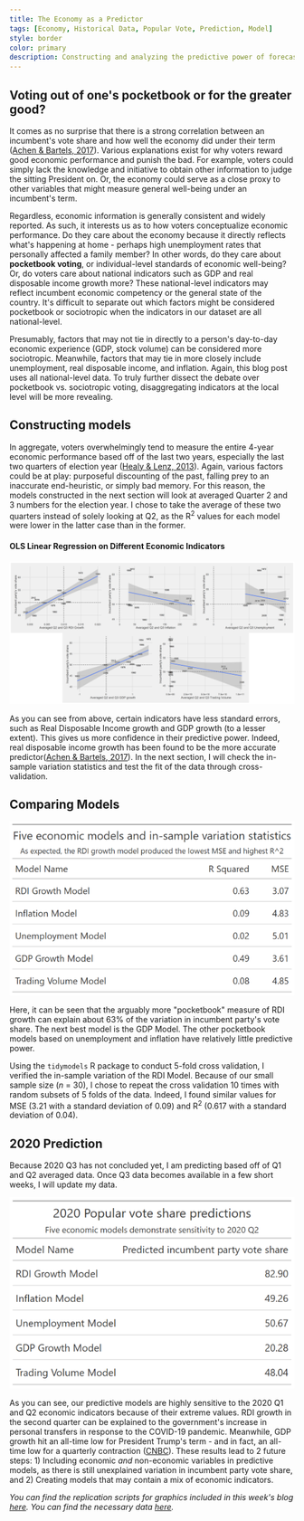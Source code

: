 ```yaml
---
title: The Economy as a Predictor
tags: [Economy, Historical Data, Popular Vote, Prediction, Model]
style: border
color: primary
description: Constructing and analyzing the predictive power of forecast models that incorporate aspects of the economy, such as GDP, real income, unemployment, inflation, and stock volume.
---
```


## Voting out of one's pocketbook or for the greater good?

It comes as no surprise that there is a strong correlation between an incumbent's vote share and how well the economy did under their term ([Achen & Bartels, 2017](https://www.jstor.org/stable/j.ctvc7770q)). Various explanations exist for why voters reward good economic performance and punish the bad. For example, voters could simply lack the knowledge and initiative to obtain other information to judge the sitting President on. Or, the economy could serve as a close proxy to other variables that might measure general well-being under an incumbent's term.

Regardless, economic information is generally consistent and widely reported. As such, it interests us as to how voters conceptualize economic performance. Do they care about the economy because it directly reflects what's happening at home - perhaps high unemployment rates that personally affected a family member? In other words, do they care about **pocketbook voting**, or individual-level standards of economic well-being? Or, do voters care about national indicators such as GDP and real disposable income growth more? These national-level indicators may reflect incumbent economic competency or the general state of the country. It's difficult to separate out which factors might be considered pocketbook or sociotropic when the indicators in our dataset are all national-level.

Presumably, factors that may not tie in directly to a person's day-to-day economic experience (GDP, stock volume) can be considered more sociotropic. Meanwhile, factors that may tie in more closely include unemployment, real disposable income, and inflation. Again, this blog post uses all national-level data. To truly further dissect the debate over pocketbook vs. sociotropic voting, disaggregating indicators at the local level will be more revealing.

## Constructing models

In aggregate, voters overwhelmingly tend to measure the entire 4-year economic performance based off of the last two years, especially the last two quarters of election year ([Healy & Lenz, 2013](https://onlinelibrary.wiley.com/doi/abs/10.1111/ajps.12053)). Again, various factors could be at play: purposeful discounting of the past, falling prey to an inaccurate end-heuristic, or simply bad memory. For this reason, the models constructed in the next section will look at averaged Quarter 2 and 3 numbers for the election year. I chose to take the average of these two quarters instead of solely looking at Q2, as the R<sup>2</sup> values for each model were lower in the latter case than in the former.

#### OLS Linear Regression on Different Economic Indicators
![](../figures/corplot.png)

As you can see from above, certain indicators have less standard errors, such as Real Disposable Income growth and GDP growth (to a lesser extent). This gives us more confidence in their predictive power. Indeed, real disposable income growth has been found to be the more accurate predictor([Achen & Bartels, 2017](https://www.jstor.org/stable/j.ctvc7770q)). In the next section, I will check the in-sample variation statistics and test the fit of the data through cross-validation.

## Comparing Models

![](../figures/econ_gt.png)

Here, it can be seen that the arguably more "pocketbook" measure of RDI growth can explain about 63% of the variation in incumbent party's vote share. The next best model is the GDP Model. The other pocketbook models based on unemployment and inflation have relatively little predictive power.

Using the `tidymodels` R package to conduct 5-fold cross validation, I verified the in-sample variation of the RDI Model. Because of our small sample size (*n* = 30), I chose to repeat the cross validation 10 times with random subsets of 5 folds of the data. Indeed, I found similar values for MSE (3.21 with a standard deviation of 0.09) and R<sup>2</sup> (0.617 with a standard deviation of 0.04).

## 2020 Prediction

Because 2020 Q3 has not concluded yet, I am predicting based off of Q1 and Q2 averaged data. Once Q3 data becomes available in a few short weeks, I will update my data.

![](../figures/pred_gt.png)

As you can see, our predictive models are highly sensitive to the 2020 Q1 and Q2 economic indicators because of their extreme values. RDI growth in the second quarter can be explained to the government's increase in personal transfers in response to the COVID-19 pandemic. Meanwhile, GDP growth hit an all-time low for President Trump's term - and in fact, an all-time low for a quarterly contraction ([CNBC](https://www.cnbc.com/2020/07/30/us-gdp-q2-2020-first-reading.html)). These results lead to 2 future steps: 1) Including economic *and* non-economic variables in predictive models, as there is still unexplained variation in incumbent party vote share, and 2) Creating models that may contain a mix of economic indicators.

*You can find the replication scripts for graphics included in this week's blog [here](https://github.com/caievelyn/election-analytics/blob/master/scripts/2019_09_20_script.R). You can find the necessary data [here](https://github.com/caievelyn/election-analytics/tree/master/data).*
